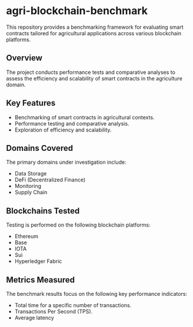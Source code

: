 # agri-blockchain-benchmark

This repository provides a benchmarking framework for evaluating smart contracts tailored for agricultural applications across various blockchain platforms.

## Overview

The project conducts performance tests and comparative analyses to assess the efficiency and scalability of smart contracts in the agriculture domain.

## Key Features

*   Benchmarking of smart contracts in agricultural contexts.
*   Performance testing and comparative analysis.
*   Exploration of efficiency and scalability.

## Domains Covered

The primary domains under investigation include:

*   Data Storage
*   DeFi (Decentralized Finance)
*   Monitoring
*   Supply Chain

## Blockchains Tested

Testing is performed on the following blockchain platforms:

*   Ethereum
*   Base
*   IOTA
*   Sui
*   Hyperledger Fabric

## Metrics Measured

The benchmark results focus on the following key performance indicators:

*   Total time for a specific number of transactions.
*   Transactions Per Second (TPS).
*   Average latency